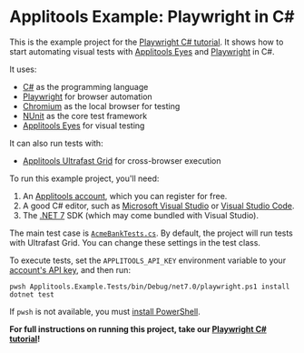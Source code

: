 # Applitools Example: Playwright in C#

This is the example project for the [Playwright C# tutorial](https://applitools.com/tutorials/quickstart/web/playwright/csharp).
It shows how to start automating visual tests
with [Applitools Eyes](https://applitools.com/platform/eyes/)
and [Playwright](https://playwright.dev/dotnet) in C#.

It uses:

* [C#](https://learn.microsoft.com/en-us/dotnet/csharp/) as the programming language
* [Playwright](https://playwright.dev/dotnet) for browser automation
* [Chromium](https://www.chromium.org/chromium-projects/) as the local browser for testing
* [NUnit](https://nunit.org/) as the core test framework
* [Applitools Eyes](https://applitools.com/platform/eyes/) for visual testing

It can also run tests with:

* [Applitools Ultrafast Grid](https://applitools.com/platform/ultrafast-grid/) for cross-browser execution

To run this example project, you'll need:

1. An [Applitools account](https://auth.applitools.com/users/register), which you can register for free.
2. A good C# editor, such as [Microsoft Visual Studio](https://visualstudio.microsoft.com/)
   or [Visual Studio Code](https://code.visualstudio.com/docs/languages/csharp).
3. The [.NET 7](https://dotnet.microsoft.com/en-us/download/dotnet/7.0) SDK (which may come bundled with Visual Studio).

The main test case is [`AcmeBankTests.cs`](Applitools.Example.Tests/AcmeBankTests.cs).
By default, the project will run tests with Ultrafast Grid.
You can change these settings in the test class.

To execute tests, set the `APPLITOOLS_API_KEY` environment variable
to your [account's API key](https://applitools.com/tutorials/guides/getting-started/registering-an-account),
and then run:

```
pwsh Applitools.Example.Tests/bin/Debug/net7.0/playwright.ps1 install
dotnet test
```

If `pwsh` is not available,
you must [install PowerShell](https://docs.microsoft.com/powershell/scripting/install/installing-powershell).

**For full instructions on running this project, take our
[Playwright C# tutorial](https://applitools.com/tutorials/quickstart/web/playwright/csharp)!**
